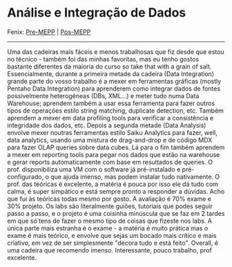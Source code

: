 # Análise e Integração de Dados

Fenix: [Pre-MEPP](https://fenix.tecnico.ulisboa.pt/cursos/meic-a/disciplina-curricular/283003985068073) | [Pos-MEPP](https://fenix.tecnico.ulisboa.pt/cursos/meic-a/disciplina-curricular/564478961778812)

---
Uma das cadeiras mais fáceis e menos trabalhosas que fiz desde que estou no técnico - também foi das minhas favoritas, mas eu tenho gostos bastante diferentes da maioria do curso so take that with a grain of salt. Essencialmente, durante a primeira metade da cadeira (Data Integration) grande parte do vosso trabalho é a mexer em ferramentas gráficas (mostly Pentaho Data Integration) para aprenderem como integrar dados de fontes possivelmente heterogéneas (DBs, XML...) e meter tudo numa Data Warehouse; aprendem também a usar essa ferramenta para fazer outros tipos de operações estilo string matching, duplicate detection, etc. Também aprendem a mexer em data profiling tools para verificar a consistência e integridade dos dados, etc. Depois a segunda metade (Data Analysis) envolve mexer noutras ferramentas estilo Saiku Analytics para fazer, well, data analytics, usando uma mistura de drag-and-drop e de código MDX para fazer OLAP queries sobre data cubes. Lá para o fim também aprendem a mexer em reporting tools para pegar nos dados que estão na warehouse e gerar reports automaticamente com base em resultados de queries.
O prof. disponibiliza uma VM com o software já pré-instalado e pré-configurado, o que ajuda imenso, mas podem instalar tudo nativamente.
O prof. das teóricas é excelente, a matéria é pouca por isso ele dá tudo com calma, é super simpático e está sempre pronto a responder a dúvidas. Acho que fui às teóricas todas mesmo por gosto. A avaliação é 70% exame e 30% projeto. Os labs são literalmente guiões, tutoriais que podes seguir passo a passo, e o projeto é uma coisinha minúscula que se faz em 2 tardes em que só tens de fazer o mesmo tipo de coisas que fizeste nos labs. A única parte mais estranha é o exame - a matéria é muito prática mas o exame é mais teórico, e envolve que sejas um bocado mais crítico e mais criativo, em vez de ser simplesmente "decora tudo e está feito".
Overall, é uma cadeira que recomendo imenso. Interessante, pouco trabalho, prof excelente.
